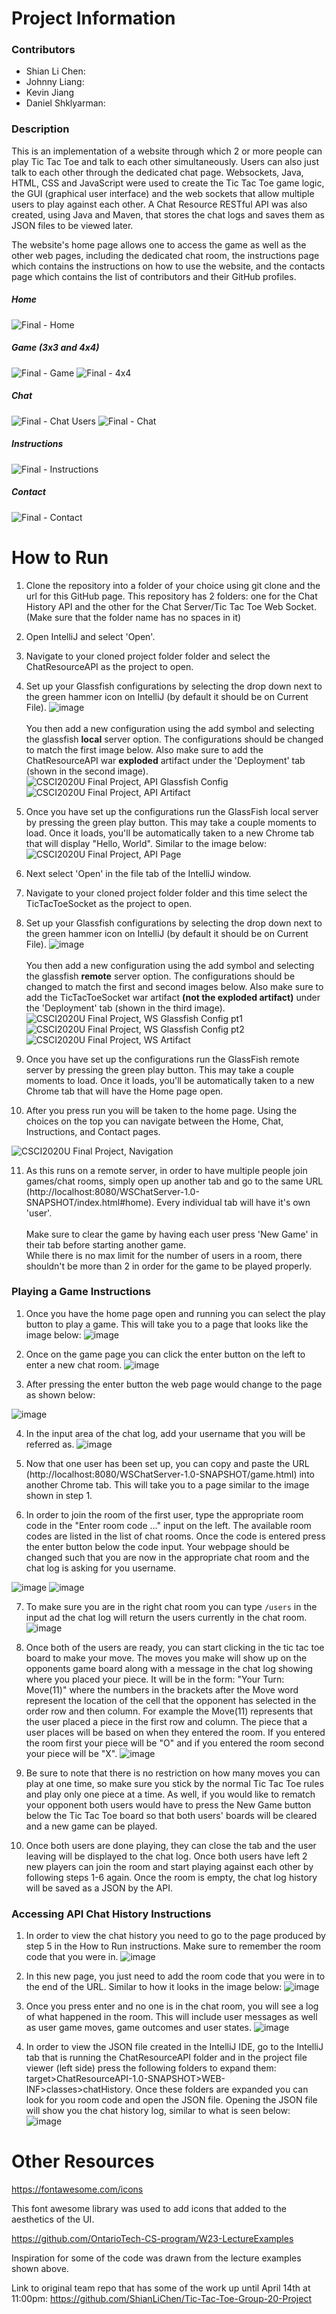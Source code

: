 # Project Information
### Contributors
* Shian Li Chen: 
* Johnny Liang: 
* Kevin Jiang
* Daniel Shklyarman: 

### Description
This is an implementation of a website through which 2 or more people can play Tic Tac Toe and talk to each other simultaneously. Users can also just talk to each other through the dedicated chat page. Websockets, Java, HTML, CSS and JavaScript were used to create the Tic Tac Toe game logic, the GUI (graphical user interface) and the web sockets that allow multiple users to play against each other. A Chat Resource RESTful API was also created, using Java and Maven, that stores the chat logs and saves them as JSON files to be viewed later.   

The website's home page allows one to access the game as well as the other web pages, including the dedicated chat room, the instructions page which contains the instructions on how to use the website, and the contacts page which contains the list of contributors and their GitHub profiles.

##### Home 
![Final - Home](https://user-images.githubusercontent.com/123001931/232151942-a5d673cc-7d8b-48cc-9257-66a68513403d.JPG)

##### Game (3x3 and 4x4)
![Final - Game](https://user-images.githubusercontent.com/90335714/232172586-c4669447-882e-43da-bd37-7d4aa1020267.png)
![Final - 4x4](https://user-images.githubusercontent.com/90335714/232176639-85b45fe6-4669-4c60-9282-af6542799360.png)

##### Chat 
![Final - Chat Users](https://user-images.githubusercontent.com/90335714/232172552-66054058-d414-4e87-8f0c-d04123a2ee84.png)
![Final - Chat](https://user-images.githubusercontent.com/90335714/232172487-d9471187-0d57-4c9d-bbc8-9c80a022f185.png)


##### Instructions
![Final - Instructions](https://user-images.githubusercontent.com/90335714/232162587-aeacc96c-c2f9-4c3a-a602-fbd9cda81102.png)


##### Contact
![Final - Contact](https://user-images.githubusercontent.com/123001931/232152042-3a207bd5-1d56-495b-9ec2-dd54d0feb954.JPG)

# How to Run
1. Clone the repository into a folder of your choice using git clone and the url for this GitHub page. This repository has 2 folders: one for the Chat History API and the other for the Chat Server/Tic Tac Toe Web Socket.
(Make sure that the folder name has no spaces in it)

2. Open IntelliJ and select 'Open'.

3. Navigate to your cloned project folder folder and select the ChatResourceAPI as the project to open.

4. Set up your Glassfish configurations by selecting the drop down next to the green hammer icon on IntelliJ (by default it should be on Current File). ![image](https://user-images.githubusercontent.com/90335714/225509626-02f4b242-5a27-4b23-b8e3-d7f37ea3ef41.png) <br><br>You then add a new configuration using the add symbol and selecting the glassfish **local** server option. The configurations should be changed to match the first image below. Also make sure to add the ChatResourceAPI war **exploded** artifact under the 'Deployment' tab (shown in the second image).
![CSCI2020U Final Project, API Glassfish Config](https://user-images.githubusercontent.com/90335714/232163091-09c9bfa5-7d96-4e5e-b571-caf106fc1d31.png)
![CSCI2020U Final Project, API Artifact](https://user-images.githubusercontent.com/90335714/232163150-2e386478-64ec-433e-a419-2b5cdfa68a0d.png)

5. Once you have set up the configurations run the GlassFish local server by pressing the green play button. This may take a couple moments to load. Once it loads, you'll be automatically taken to a new Chrome tab that will display "Hello, World". Similar to the image below:
![CSCI2020U Final Project, API Page](https://user-images.githubusercontent.com/90335714/232163947-e0fd9425-2d3a-4a59-8074-fd5ab53d88fa.png)

6. Next select 'Open' in the file tab of the IntelliJ window.

7. Navigate to your cloned project folder folder and this time select the TicTacToeSocket as the project to open.

8. Set up your Glassfish configurations by selecting the drop down next to the green hammer icon on IntelliJ (by default it should be on Current File). ![image](https://user-images.githubusercontent.com/90335714/225509626-02f4b242-5a27-4b23-b8e3-d7f37ea3ef41.png) <br><br>You then add a new configuration using the add symbol and selecting the glassfish **remote** server option. The configurations should be changed to match the first and second images below. Also make sure to add the TicTacToeSocket war artifact **(not the exploded artifact)** under the 'Deployment' tab (shown in the third image).
![CSCI2020U Final Project, WS Glassfish Config pt1](https://user-images.githubusercontent.com/90335714/232163532-3c5a3062-a799-46ca-b434-1d6ff0229dd1.png)
![CSCI2020U Final Project, WS Glassfish Config pt2](https://user-images.githubusercontent.com/90335714/232163640-b62f8802-9b04-49d8-9906-0b1b272bec09.png)
![CSCI2020U Final Project, WS Artifact](https://user-images.githubusercontent.com/90335714/232163668-028b9165-65c3-4586-b9e5-86311728a636.png)

9. Once you have set up the configurations run the GlassFish remote server by pressing the green play button. This may take a couple moments to load. Once it loads, you'll be automatically taken to a new Chrome tab that will have the Home page open.

10. After you press run you will be taken to the home page. Using the choices on the top you can navigate between the Home, Chat, Instructions, and Contact pages.

![CSCI2020U Final Project, Navigation](https://user-images.githubusercontent.com/123001931/232117226-e29ba692-81e0-4cec-bdbd-8a32b8f5d7f4.PNG)

11. As this runs on a remote server, in order to have multiple people join games/chat rooms, simply open up another tab and go to the same URL (http://localhost:8080/WSChatServer-1.0-SNAPSHOT/index.html#home). Every individual tab will have it's own 'user'. <br><br>Make sure to clear the game by having each user press 'New Game' in their tab before starting another game. <br>While there is no max limit for the number of users in a room, there shouldn't be more than 2 in order for the game to be played properly.

### Playing a Game Instructions
1. Once you have the home page open and running you can select the play button to play a game. This will take you to a page that looks like the image below:
![image](https://user-images.githubusercontent.com/90335714/232172634-b825edc7-b3df-4cf3-a426-d316df001421.png)

2. Once on the game page you can click the enter button on the left to enter a new chat room.
![image](https://user-images.githubusercontent.com/90335714/232172648-e1cf4bb0-e303-4d14-af3c-ec28ebbe2256.png)

3. After pressing the enter button the web page would change to the page as shown below:

![image](https://user-images.githubusercontent.com/90335714/232172671-1e814fd7-de4f-4a05-a5e4-8ce9987b78b5.png)

4. In the input area of the chat log, add your username that you will be referred as. 
![image](https://user-images.githubusercontent.com/90335714/232172706-5afc08c0-32a3-4c08-bfe7-560f70cf3c38.png)

5. Now that one user has been set up, you can copy and paste the URL (http://localhost:8080/WSChatServer-1.0-SNAPSHOT/game.html) into another Chrome tab. This will take you to a page similar to the image shown in step 1. 

6. In order to join the room of the first user, type the appropriate room code in the "Enter room code ..." input on the left. The available room codes are listed in the list of chat rooms. Once the code is entered press the enter button below the code input. Your webpage should be changed such that you are now in the appropriate chat room and the chat log is asking for you username. 

![image](https://user-images.githubusercontent.com/90335714/232172741-6edc2f98-590b-460c-a9d4-f2235bdce957.png)
![image](https://user-images.githubusercontent.com/90335714/232172761-f5629dd5-955a-4b20-af80-d268807bf233.png)

7. To make sure you are in the right chat room you can type `/users` in the input ad the chat log will return the users currently in the chat room. 
![image](https://user-images.githubusercontent.com/90335714/232172781-7fa761c4-b785-4433-b71f-cfbd14e60c91.png)

8. Once both of the users are ready, you can start clicking in the tic tac toe board to make your move. The moves you make will show up on the opponents game board along with a message in the chat log showing where you placed your piece. It will be in the form: "Your Turn: Move(11)" where the numbers in the brackets after the Move word represent the location of the cell that the opponent has selected in the order row and then column. For example the Move(11) represents that the user placed a piece in the first row and column. The piece that a user places will be based on when they entered the room. If you entered the room first your piece will be "O" and if you entered the room second your piece will be "X".
![image](https://user-images.githubusercontent.com/90335714/232172810-a3fcbf62-75c2-4aa0-afbc-1f367951ba4c.png)

9. Be sure to note that there is no restriction on how many moves you can play at one time, so make sure you stick by the normal Tic Tac Toe rules and play only one piece at a time. As well, if you would like to rematch your opponent both users would have to press the New Game button below the Tic Tac Toe board so that both users' boards will be cleared and a new game can be played. 

10. Once both users are done playing, they can close the tab and the user leaving will be displayed to the chat log. Once both users have left 2 new players can join the room and start playing against each other by following steps 1-6 again. Once the room is empty, the chat log history will be saved as a JSON by the API.

### Accessing API Chat History Instructions
1. In order to view the chat history you need to go to the page produced by step 5 in the How to Run instructions. Make sure to remember the room code that you were in.
![image](https://user-images.githubusercontent.com/90335714/232168673-0b5ea027-6c2d-483f-9f5b-f36977996954.png)

2. In this new page, you just need to add the room code that you were in to the end of the URL. Similar to how it looks in the image below:
![image](https://user-images.githubusercontent.com/90335714/232168815-a4b464e1-fd74-4c00-a2ad-8dc85dda629d.png)

3. Once you press enter and no one is in the chat room, you will see a log of what happened in the room. This will include user messages as well as user game moves, game outcomes and user states.
![image](https://user-images.githubusercontent.com/90335714/232168925-ad5e10ee-12d3-4287-a472-e4b09c4de73f.png)

4. In order to view the JSON file created in the IntelliJ IDE, go to the IntelliJ tab that is running the ChatResourceAPI folder and in the project file viewer (left side) press the following folders to expand them: target>ChatResourceAPI-1.0-SNAPSHOT>WEB-INF>classes>chatHistory. Once these folders are expanded you can look for you room code and open the JSON file. Opening the JSON file will show you the chat history log, similar to what is seen below: 
![image](https://user-images.githubusercontent.com/90335714/232169339-a20aa22d-8504-4851-9fb7-a89ea793020d.png)

# Other Resources

https://fontawesome.com/icons

This font awesome library was used to add icons that added to the aesthetics of the UI.

https://github.com/OntarioTech-CS-program/W23-LectureExamples

Inspiration for some of the code was drawn from the lecture examples shown above.

Link to original team repo that has some of the work up until April 14th at 11:00pm: https://github.com/ShianLiChen/Tic-Tac-Toe-Group-20-Project
